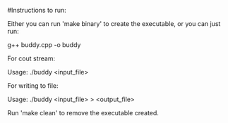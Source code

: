 #Instructions to run: 

Either you can run 'make binary' to create the executable, or you can just run: 

g++ buddy.cpp -o buddy

For cout stream: 

Usage: ./buddy <input_file> 

For writing to file:

Usage: ./buddy <input_file> > <output_file>

Run 'make clean' to remove the executable created. 